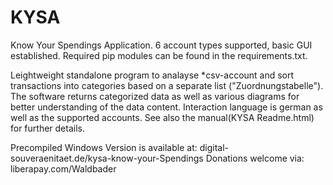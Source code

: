 # KYSA

Know Your Spendings Application. 6 account types supported, basic GUI established. Required pip modules can be found in the requirements.txt. 

Leightweight standalone program to analayse *csv-account and sort transactions into categories based on a separate list ("Zuordnungstabelle"). The software returns categorized data as well as various diagrams for better understanding of the data content. Interaction language is german as well as the supported accounts. See also the manual(KYSA Readme.html) for further details.

Precompiled Windows Version is available at: digital-souveraenitaet.de/kysa-know-your-Spendings
Donations welcome via: liberapay.com/Waldbader
